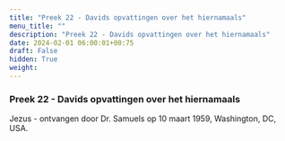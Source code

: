 ```yaml
---
title: "Preek 22 - Davids opvattingen over het hiernamaals"
menu_title: ""
description: "Preek 22 - Davids opvattingen over het hiernamaals"
date: 2024-02-01 06:00:01+00:75
draft: False
hidden: True
weight:
---
```

### Preek 22 - Davids opvattingen over het hiernamaals

Jezus - ontvangen door Dr. Samuels op 10 maart 1959, Washington, DC, USA.

